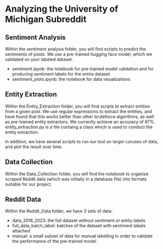 # Analyzing the University of Michigan Subreddit

## Sentiment Analysis

Within the sentiment analysis folder, you will find scripts to predict the sentiments of posts. We use a pre-trained hugging face model, which we validated on your labeled dataset. 
* sentiment.ipynb: the notebook for pre-trained model validation and for producing sentiment labels for the entire dataset
* sentiment_plots.ipynb: the notebook for data visualizations

## Entity Extraction

Within the Entity_Extraction folder, you will find scripts to extract entities from a given post. We use regular expressions to extract the entities, and have found that this works better than other bruteforce algorithms, as well as pre-trained entity extractors. We currently achieve an accuracy of 87%. entity_extraction.py is a file containg a class which is used to conduct the entity extraction.

In addition, we have several scripts to run our tool on larger coruses of data, and plot the result over time.

## Data Collection

Within the Data_Collection folder, you will find the notebook to organize scraped Reddit data (which was initially in a database file) into formats suitable for our project.

## Reddit Data

Within the Reddit_Data folder, we have 3 sets of data:
* data_2018_2023: the full dataset without sentiment or entity labels
* full_data_batch_label: batches of the dataset with sentiment labels attached
* manual: a small subset of data for manual labelling in order to validate the performance of the pre-trained model

